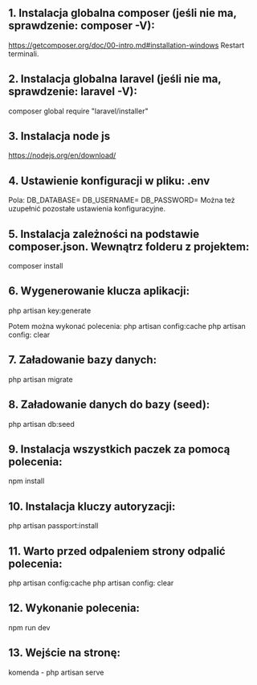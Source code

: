 ## 1. Instalacja globalna composer (jeśli nie ma, sprawdzenie: composer -V):
https://getcomposer.org/doc/00-intro.md#installation-windows
Restart terminali.
## 2. Instalacja globalna laravel (jeśli nie ma, sprawdzenie: laravel -V):
composer global require "laravel/installer"
## 3. Instalacja node js
https://nodejs.org/en/download/
## 4. Ustawienie konfiguracji w pliku: .env
Pola:
DB_DATABASE=
DB_USERNAME=
DB_PASSWORD=
Można też uzupełnić pozostałe ustawienia konfiguracyjne.
## 5. Instalacja zależności na podstawie composer.json. Wewnątrz folderu z projektem:
composer install
## 6. Wygenerowanie klucza aplikacji:
php artisan key:generate

Potem można wykonać polecenia:
php artisan config:cache
php artisan config: clear
## 7. Załadowanie bazy danych:
php artisan migrate
## 8. Załadowanie danych do bazy (seed):
php artisan db:seed
## 9. Instalacja wszystkich paczek za pomocą polecenia:
npm install
## 10. Instalacja kluczy autoryzacji:
php artisan passport:install
## 11. Warto przed odpaleniem strony odpalić polecenia:
php artisan config:cache
php artisan config: clear
## 12. Wykonanie polecenia:
npm run dev
## 13. Wejście na stronę:
komenda - php artisan serve
